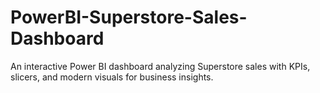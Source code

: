# PowerBI-Superstore-Sales-Dashboard
An interactive Power BI dashboard analyzing Superstore sales with KPIs, slicers, and modern visuals for business insights.
